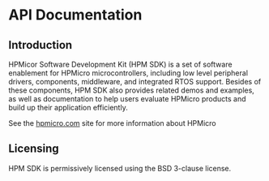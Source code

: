 # API Documentation

## Introduction

HPMicor Software Development Kit (HPM SDK) is a set of software enablement for HPMicro microcontrollers,
including low level peripheral drivers, components, middleware, and integrated RTOS support.
Besides of these components, HPM SDK also provides related demos and examples, as well as documentation
to help users evaluate HPMicro products and build up their application efficiently.


See the [hpmicro.com](https://www.hpmicro.com) site for more
information about HPMicro 

## Licensing

HPM SDK is permissively licensed using the BSD 3-clause license.
